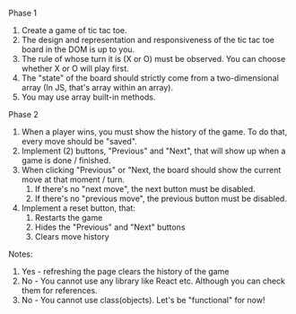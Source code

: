 Phase 1
1. Create a game of tic tac toe.
2. The design and representation and responsiveness of the tic tac toe board in the DOM is up to you.
3. The rule of whose turn it is (X or O) must be observed. You can choose whether X or O will play first.
4. The "state" of the board should strictly come from a two-dimensional array (In JS, that's array within an array).
5. You may use array built-in methods.



Phase 2
1. When a player wins, you must show the history of the game.
To do that, every move should be "saved".
2. Implement (2) buttons, "Previous" and "Next", that will show up when a game is done / finished.
3. When clicking "Previous" or "Next, the board should show the current move at that moment / turn.
    1. If there's no "next move", the next button must be disabled.
    2. If there's no "previous move", the previous button must be disabled.
4. Implement a reset button, that:
    1. Restarts the game
    2. Hides the "Previous" and "Next" buttons
    3. Clears move history


Notes:
   1. Yes - refreshing the page clears the history of the game
   2. No - You cannot use any library like React etc. Although you can check them for references.
   3. No - You cannot use class(objects). Let's be "functional" for now!